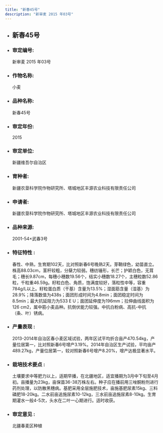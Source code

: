 ```yaml
---
title: "新春45号"
description: "新审麦 2015 年03号"
---
```

* ## 新春45号
* ###  审定编号:  
   新审麦 2015 年03号

*  ### 作物名称:  
   小麦

*   ###  品种名称: 
    新春45号

*   ### 审定年份: 
    2015

*   ### 审定单位:  
    新疆维吾尔自治区

*   ### 育种者:  
    新疆农垦科学院作物研究所、塔城地区丰源农业科技有限责任公司

*   ### 申请者:  
    新疆农垦科学院作物研究所、塔城地区丰源农业科技有限责任公司

*   ### 品种来源:  
    2001-54×武春3号

*   ### 特征特性 : 
    春性、中熟，生育期102天，比对照新春6号晚熟2天。芽鞘绿色，幼苗直立。株高88.03cm，茎秆较粗，分蘖力较弱。穗纺锤形，长芒；护颖白色，无茸毛；穗长9.87cm，每穗小穗数19.56个，结实小穗数18.27个，主穗粒数52.86粒，千粒重46.59g。籽粒白色、角质，饱满度较好，落粒性中等，容重784g/L以上。籽粒蛋白质（干基）含量为13.5%；湿面筋含量（湿基）为28.9%；降落数值为438s；面团形成时间为4.8min；面团稳定时间为8.5min；最大抗延阻力为533 E U；面团延伸度为196mm；拉伸曲线面积为126 cm2，属中筋小麦品种。抗倒伏能力较强。中抗白粉病、高抗-中抗（条、叶）锈病。

*   ### 产量表现 : 
    2013-2014年自治区春小麦区域试验，两年区试平均折合亩产470.54kg，产量位居第一，比对照新春6号增产3.19%。2014年自治区生产试验，平均亩产489.27kg，产量位居第一，较对照新春6号增产8.20%，增产达极显著水平。

*   ### 栽培技术要点 : 
    土壤要求中等肥力以上，适期早播，在北疆地区，适宜播期为3月中下旬至4月初。亩播量为23kg，亩保苗36-38万株左右。种子应在播前用三唑酮粉剂进行药剂处理，以防散黑穗病。基肥采用全层施肥技术，亩施基肥尿素15kg、三料磷肥18-20kg。二水前亩追施尿素10-12kg，三水前亩追施尿素8-10kg。生育期灌水一般4-5次，头水在二叶一心期进行。适时收获。   

*   ### 审定意见 : 
    北疆春麦区种植
